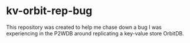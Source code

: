 # kv-orbit-rep-bug

This repository was created to help me chase down a bug I was experiencing in the P2WDB around replicating a key-value store OrbitDB.
